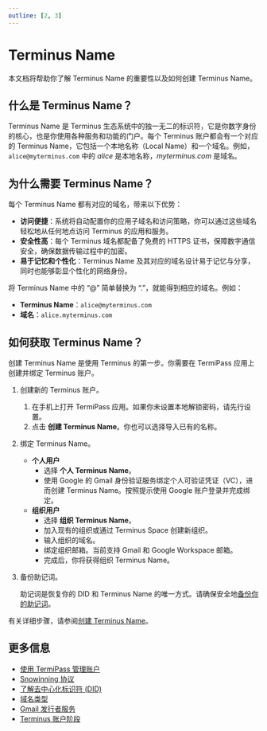 ```yaml
---
outline: [2, 3]
---
```


# Terminus Name

本文档将帮助你了解 Terminus Name 的重要性以及如何创建 Terminus Name。

## 什么是 Terminus Name？

Terminus Name 是 Terminus 生态系统中的独一无二的标识符，它是你数字身份的核心，也是你使用各种服务和功能的门户。每个 Terminus 账户都会有一个对应的 Terminus Name，它包括一个本地名称（Local Name）和一个域名。例如，`alice@myterminus.com` 中的 *alice* 是本地名称，*myterminus.com* 是域名。

## 为什么需要 Terminus Name？

每个 Terminus Name 都有对应的域名，带来以下优势：

* **访问便捷**：系统将自动配置你的应用子域名和访问策略，你可以通过这些域名轻松地从任何地点访问 Terminus 的应用和服务。
* **安全性高**：每个 Terminus 域名都配备了免费的 HTTPS 证书，保障数字通信安全，确保数据传输过程中的加密。
* **易于记忆和个性化**：Terminus Name 及其对应的域名设计易于记忆与分享，同时也能够彰显个性化的网络身份。

将 Terminus Name 中的 “@” 简单替换为 “.”，就能得到相应的域名。例如：

* **Terminus Name**：`alice@myterminus.com`
* **域名**：`alice.myterminus.com`

## 如何获取 Terminus Name？

创建 Terminus Name 是使用 Terminus 的第一步。你需要在 TermiPass 应用上创建并绑定 Terminus 账户。

1. 创建新的 Terminus 账户。
    1. 在手机上打开 TermiPass 应用。如果你未设置本地解锁密码，请先行设置。
    2. 点击 **创建 Terminus Name**。你也可以选择导入已有的名称。
2. 绑定 Terminus Name。
    - **个人用户**
        * 选择 **个人 Terminus Name**。
        * 使用 Google 的 Gmail 身份验证服务绑定个人可验证凭证（VC），进而创建 Terminus Name。按照提示使用 Google 账户登录并完成绑定。
    - **组织用户**
        * 选择 **组织 Terminus Name**。
        * 加入现有的组织或通过 Terminus Space 创建新组织。
        * 输入组织的域名。
        * 绑定组织邮箱。当前支持 Gmail 和 Google Workspace 邮箱。
        * 完成后，你将获得组织 Terminus Name。
3. 备份助记词。

    助记词是恢复你的 DID 和 Terminus Name 的唯一方式。请确保安全地[备份你的助记词](../../how-to/termipass/account/#backup-mnemonic-phrase)。

有关详细步骤，请参阅[创建 Terminus Name](../../how-to/termipass/account/#create-a-terminus-name)。

## 更多信息

* [使用 TermiPass 管理账户](../../how-to/termipass/account/#create-terminus-name)
* [Snowinning 协议](../../developer/contribute/snowinning/overview.md)
* [了解去中心化标识符 (DID)](../../developer/contribute/snowinning/concepts.md)
* [域名类型](../../developer/contribute/snowinning/terminus-name.md#domain)
* [Gmail 发行者服务](../../developer/contribute/snowinning/terminus-name.md#gmail-发行者服务)
* [Terminus 账户阶段](../../how-to/termipass/account/#stage-of-account)